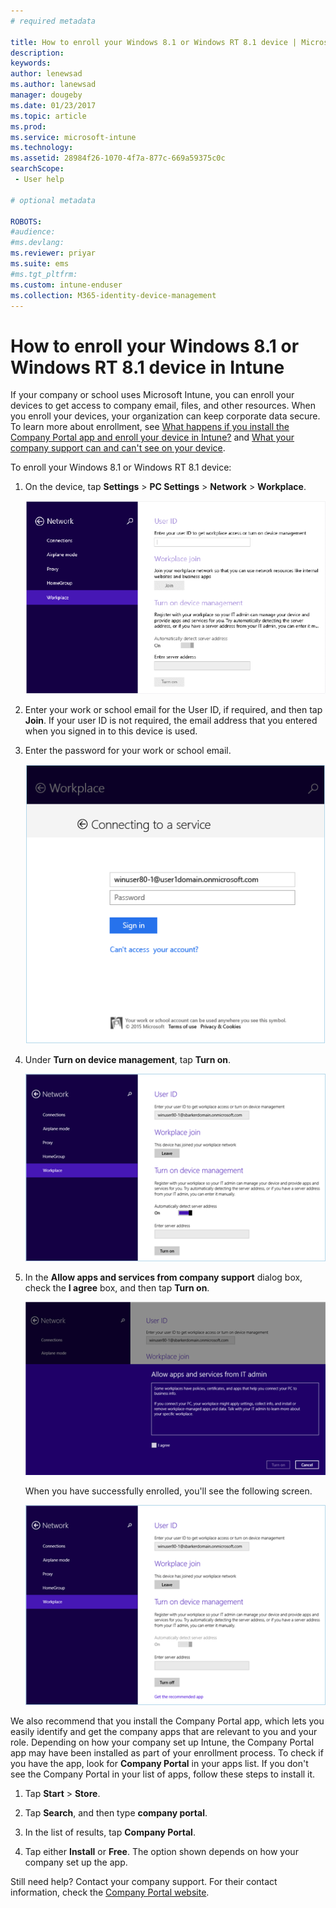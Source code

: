 ```yaml
---
# required metadata

title: How to enroll your Windows 8.1 or Windows RT 8.1 device | Microsoft Docs
description:
keywords:
author: lenewsad
ms.author: lanewsad
manager: dougeby
ms.date: 01/23/2017
ms.topic: article
ms.prod:
ms.service: microsoft-intune
ms.technology:
ms.assetid: 28984f26-1070-4f7a-877c-669a59375c0c
searchScope:
 - User help

# optional metadata

ROBOTS:  
#audience:
#ms.devlang:
ms.reviewer: priyar
ms.suite: ems
#ms.tgt_pltfrm:
ms.custom: intune-enduser
ms.collection: M365-identity-device-management
---
```


# How to enroll your Windows 8.1 or Windows RT 8.1 device in Intune  

If your company or school uses Microsoft Intune, you can enroll your devices to get access to company email, files, and other resources. When you enroll your devices, your organization can keep corporate data secure. To learn more about enrollment, see [What happens if you install the Company Portal app and enroll your device in Intune?](what-happens-if-you-install-the-company-portal-app-and-enroll-your-device-in-intune-windows.md) and [What your company support can and can't see on your device](what-info-can-your-company-see-when-you-enroll-your-device-in-intune.md).  


To enroll your Windows 8.1 or Windows RT 8.1 device:  

1. On the device, tap **Settings** &gt; **PC Settings** &gt; **Network** &gt; **Workplace**.  

    ![nav-to-workplace](./media/W81-1-workplacejoin.png)  

2. Enter your work or school email for the User ID, if required, and then tap **Join**. If your user ID is not required, the email address that you entered when you signed in to this device is used.  

3. Enter the password for your work or school email.  


    ![type-password](./media/W81-2-workplacesettings_signin.png)  

4. Under **Turn on device management**, tap **Turn on**.  


    ![turn-on-device-management](./media/W81-3-dev-mgt-turn-on.png)  

5. In the **Allow apps and services from company support** dialog box, check the  **I agree** box, and then tap **Turn on**.  


    ![turn-on-allow-apps-services](./media/W81-4-agree-allow-apps-services.png)  

    When you have successfully enrolled, you'll see the following screen.  


    ![enrollment-complete](./media/W81-5-enrolled-done.png)

We also recommend that you install the Company Portal app, which lets you easily identify and get the company apps that are relevant to you and your role. Depending on how your company set up Intune, the Company Portal app may have been installed as part of your enrollment process. To check if you have the app, look for **Company Portal** in your apps list. If you don't see the Company Portal in your list of apps, follow these steps to install it.

1. Tap **Start** &gt; **Store**.  

2. Tap **Search**, and then type **company portal**.  

3. In the list of results, tap **Company Portal**.  

4. Tap  either **Install** or **Free**. The option shown depends on how your company set up the app.  

Still need help? Contact your company support. For their contact information, check the [Company Portal website](https://go.microsoft.com/fwlink/?linkid=2010980).  
